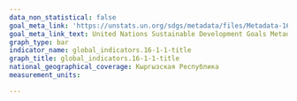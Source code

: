 ```yaml
---
data_non_statistical: false
goal_meta_link: 'https://unstats.un.org/sdgs/metadata/files/Metadata-16-01-01.pdf'
goal_meta_link_text: United Nations Sustainable Development Goals Metadata (PDF 222 KB)
graph_type: bar
indicator_name: global_indicators.16-1-1-title
graph_title: global_indicators.16-1-1-title
national_geographical_coverage: Кыргызская Республика
measurement_units: 

---
```

